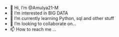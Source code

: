- 👋 Hi, I’m @Amulya21-M
- 👀 I’m interested in BIG DATA 
- 🌱 I’m currently learning Python, sql and other stuff
- 💞️ I’m looking to collaborate on...
- 📫 How to reach me ...

<!---
Amulya21-M/Amulya21-M is a ✨ special ✨ repository because its `README.md` (this file) appears on your GitHub profile.
You can click the Preview link to take a look at your changes.
--->
